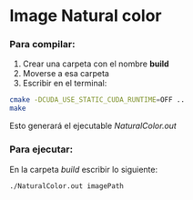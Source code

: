 # Image Natural color

### Para compilar:

1. Crear una carpeta con el nombre __build__
2. Moverse a esa carpeta
3. Escribir en el terminal:

```bash
cmake -DCUDA_USE_STATIC_CUDA_RUNTIME=OFF ..
make
```

Esto generará el ejecutable _NaturalColor.out_

### Para ejecutar:

En la carpeta _build_ escribir lo siguiente:

```bash
./NaturalColor.out imagePath
```
